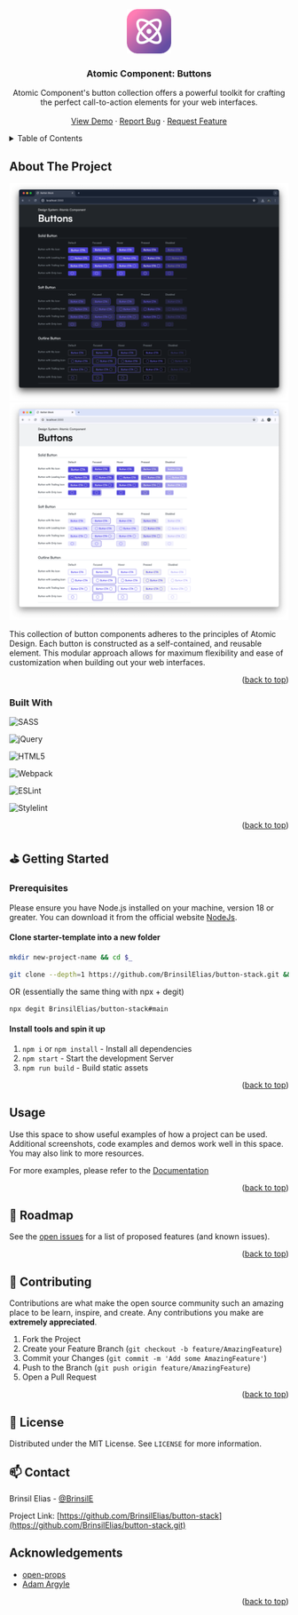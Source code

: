 <!-- PROJECT LOGO -->
<div align="center">
    <a href="https://github.com/BrinsilElias/button-stack">
        <img src="./src/assets/images/atomic-icon.png" alt="Logo" width="80" height="80">
    </a>
    <h3 align="center">Atomic Component: Buttons</h3>
    <p align="center">
        Atomic Component's button collection offers a powerful toolkit for crafting the perfect call-to-action elements for your web interfaces.
        <br />
        <br />
        <a href="https://button-stack.netlify.app/" target="_blank">View Demo</a>
        ·
        <a href="https://github.com/BrinsilElias/button-stack/issues">Report Bug</a>
        ·
        <a href="https://github.com/BrinsilElias/button-stack/issues">Request Feature</a>
    </p>
</div>

<!-- TABLE OF CONTENTS -->
<details>
    <summary>Table of Contents</summary>
    <ol>
        <li>
            <a href="#about-the-project">About The Project</a>
            <ul>
                <li><a href="#built-with">Built With</a></li>
            </ul>
        </li>
        <li>
            <a href="#getting-started">Getting Started</a>
            <ul>
                <li><a href="#prerequisites">Prerequisites</a></li>
                <li><a href="#setup">Installation</a></li>
            </ul>
        </li>
        <li><a href="#usage">Usage</a></li>
        <li><a href="#roadmap">Roadmap</a></li>
        <li><a href="#contributing">Contributing</a></li>
        <li><a href="#license">License</a></li>
        <li><a href="#contact">Contact</a></li>
        <li><a href="#acknowledgments">Acknowledgments</a></li>
    </ol>
</details>

<!-- ABOUT THE PROJECT -->
## About The Project
<img src="./src/assets/images/button-stack-dark.png" alt="Logo">
<img src="./src/assets/images/button-stack-light.png" alt="Logo">

This collection of button components adheres to the principles of Atomic Design. Each button is constructed as a self-contained, and reusable element. This modular approach allows for maximum flexibility and ease of customization when building out your web interfaces.


<p align="right">(<a href="#readme-top">back to top</a>)</p>

### Built With

![SASS](https://img.shields.io/badge/SASS-hotpink.svg?style=for-the-badge&logo=SASS&logoColor=white)

![jQuery](https://img.shields.io/badge/jquery-%230769AD.svg?style=for-the-badge&logo=jquery&logoColor=white)

![HTML5](https://img.shields.io/badge/html5-%23E34F26.svg?style=for-the-badge&logo=html5&logoColor=white)

![Webpack](https://img.shields.io/badge/webpack-%238DD6F9.svg?style=for-the-badge&logo=webpack&logoColor=black)

![ESLint](https://img.shields.io/badge/ESLint-4B3263?style=for-the-badge&logo=eslint&logoColor=white)

![Stylelint](https://img.shields.io/badge/stylelint-000?style=for-the-badge&logo=stylelint&logoColor=white)

<p align="right">(<a href="#readme-top">back to top</a>)</p>

<!-- GETTING STARTED -->
## ⛳ Getting Started

### Prerequisites

Please ensure you have Node.js installed on your machine, version 18 or greater. You can download it from the official website [NodeJs](https://nodejs.org/).

#### Clone starter-template into a new folder
```sh
mkdir new-project-name && cd $_
```
```sh
git clone --depth=1 https://github.com/BrinsilElias/button-stack.git && rm -rf ./.git
```
OR (essentially the same thing with npx + degit)

```sh
npx degit BrinsilElias/button-stack#main
```

#### Install tools and spin it up
1. `npm i` or `npm install` - Install all dependencies
2. `npm start` - Start the development Server
3. `npm run build` - Build static assets

<p align="right">(<a href="#readme-top">back to top</a>)</p>

<!-- USAGE EXAMPLES -->
## Usage

Use this space to show useful examples of how a project can be used. Additional screenshots, code examples and demos work well in this space. You may also link to more resources.

For more examples, please refer to the [Documentation](https://example.com)

<p align="right">(<a href="#readme-top">back to top</a>)</p>

<!-- ROADMAP -->
## 🚧 Roadmap

See the [open issues](https://github.com/BrinsilElias/button-stack/issues) for a list of proposed features (and known issues).

<p align="right">(<a href="#readme-top">back to top</a>)</p>

<!-- CONTRIBUTING -->
## 🤝 Contributing

Contributions are what make the open source community such an amazing place to be learn, inspire, and create. Any contributions you make are **extremely appreciated**.

1. Fork the Project
2. Create your Feature Branch (`git checkout -b feature/AmazingFeature`)
3. Commit your Changes (`git commit -m 'Add some AmazingFeature'`)
4. Push to the Branch (`git push origin feature/AmazingFeature`)
5. Open a Pull Request

<p align="right">(<a href="#readme-top">back to top</a>)</p>

<!-- LICENSE -->
## 📝 License
Distributed under the MIT License. See `LICENSE` for more information.

<!-- CONTACT -->
## 📫 Contact

Brinsil Elias - [@BrinsilE](https://twitter.com/BrinsilE)

Project Link: [https://github.com/BrinsilElias/button-stack](https://github.com/BrinsilElias/button-stack.git)

<!-- ACKNOWLEDGEMENTS -->
## Acknowledgements
* [open-props](https://open-props.style)
* [Adam Argyle](https://github.com/argyleink)

<p align="right">(<a href="#readme-top">back to top</a>)</p>